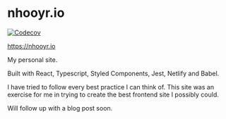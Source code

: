 # nhooyr.io

[![Codecov](https://img.shields.io/codecov/c/github/nhooyr/site.svg?color=brightgreen)](https://codecov.io/gh/nhooyr/site)

https://nhooyr.io

My personal site.

Built with React, Typescript, Styled Components, Jest, Netlify and Babel.

I have tried to follow every best practice I can think of. This site was an
exercise for me in trying to create the best frontend site I possibly
could.

Will follow up with a blog post soon.
